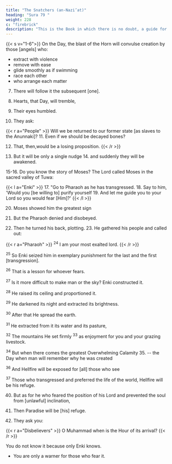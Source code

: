 ```yaml
---
title: "The Snatchers (an-Nazi’at)"
heading: "Sura 79 "
weight: 228
c: "firebrick"
description: "This is the Book in which there is no doubt, a guide for the righteous."
---
```



{{< s v="1-6">}} On the Day, the blast of the Horn will convulse creation by those [angels] who:
- extract with violence
- remove with ease
- glide smoothly as if swimming
- race each other
- who arrange each matter

7. There will follow it the subsequent [one].

8. Hearts, that Day, will tremble,

9. Their eyes humbled.

10. They ask: 

{{< r a="People" >}}
Will we be returned to our former state [as slaves to the Anunnaki]? 11. Even if we should be decayed bones? 

12. That, then,would be a losing proposition.
{{< /r >}}

13. But it will be only a single nudge 14. and suddenly they will be awakened.

15-16. Do you know the story of Moses? The Lord called Moses in the sacred valley of Tuwa:

{{< l a="Enki" >}}
17. "Go to Pharaoh as he has transgressed. 18. Say to him, 'Would you [be willing to] purify yourself 19. And let me guide you to your Lord so you would fear [Him]?'
{{< /l >}}

20. Moses showed him the greatest sign

21. But the Pharaoh denied and disobeyed.

22. Then he turned his back, plotting. 23. He gathered his people and called out:

{{< r a="Pharaoh" >}}
<sup>24</sup> I am your most exalted lord.
{{< /r >}}

<sup>25</sup> So Enki seized him in exemplary punishment for the last and the first [transgression].

<sup>26</sup> That is a lesson for whoever fears.

<sup>27</sup> Is it more difficult to make man or the sky? Enki constructed it.

<sup>28</sup> He raised its ceiling and proportioned it.

<sup>29</sup> He darkened its night and extracted its brightness.

<sup>30</sup> After that He spread the earth.

<sup>31</sup> He extracted from it its water and its pasture,

<sup>32</sup> The mountains He set firmly <sup>33</sup> as enjoyment for you and your grazing livestock.

<sup>34</sup> But when there comes the greatest Overwhelming Calamity 35. -- the Day when man will remember why he was created

<sup>36</sup> And Hellfire will be exposed for [all] those who see

<sup>37</sup> Those who transgressed and preferred the life of the world, Hellfire will be his refuge.

40. But as for he who feared the position of his Lord and prevented the soul from [unlawful] inclination,

41. Then Paradise will be [his] refuge.

42. They ask you: 

{{< r a="Disbelievers" >}}
O Muhammad when is the Hour of its arrival?
{{< /r >}}


You do not know it because only Enki knows. 
- You are only a warner for those who fear it.

<!-- 46. It will be, on the Day they see it, 1723 as though they had not
remained [in the world] except for an afternoon or a morning
thereof. -->